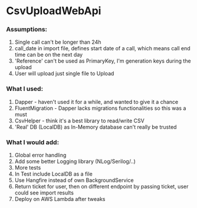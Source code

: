 # CsvUploadWebApi

### Assumptions:
1. Single call can't be longer than 24h
2. call_date in import file, defines start date of a call, which means call end time can be on the next day
3. 'Reference' can't be used as PrimaryKey, I'm generation keys during the upload
4. User will upload just single file to Upload

### What I used:
1. Dapper - haven't used it for a while, and wanted to give it a chance
2. FluentMigration - Dapper lacks migrations functionalities so this was a must
3. CsvHelper - think it's a best library to read/write CSV
4. 'Real' DB (LocalDB) as In-Memory database can't really be trusted

### What I would add:
1. Global error handling
2. Add some better Logging library (NLog/Serilog/..)
3. More tests
4. In Test include LocalDB as a file
5. Use Hangfire instead of own BackgroundService
6. Return ticket for user, then on different endpoint by passing ticket, user could see import results
7. Deploy on AWS Lambda after tweaks
